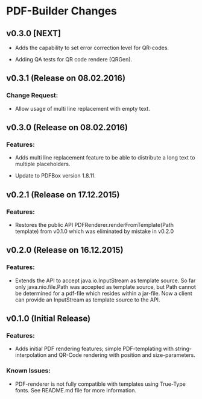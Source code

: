 PDF-Builder Changes
===================

## v0.3.0 [NEXT]

* Adds the capability to set error correction level for QR-codes.

* Adding QA tests for QR code rendere (QRGen).

## v0.3.1 (Release on 08.02.2016)

### Change Request:

* Allow usage of multi line replacement with empty text.

## v0.3.0 (Release on 08.02.2016)

### Features:

* Adds multi line replacement feature to be able to distribute a long text
  to multiple placeholders.

* Update to PDFBox version 1.8.11.

## v0.2.1 (Release on 17.12.2015)

### Features:

* Restores the public API PDFRenderer.renderFromTemplate(Path template) from
  v0.1.0 which was eliminated by mistake in v0.2.0

## v0.2.0 (Release on 16.12.2015)

### Features:

* Extends the API to accept java.io.InputStream as template source.
  So far only java.nio.file.Path was accepted as template source, but Path
  cannot be determined for a pdf-file which resides within a jar-file.
  Now a client can provide an InputStream as template source to the API.

## v0.1.0 (Initial Release)

### Features:

* Adds initial PDF rendering features; simple PDF-templating with string-
  interpolation and QR-Code rendering with position and size-parameters.

### Known Issues:

* PDF-renderer is not fully compatible with templates using True-Type
  fonts. See README.md file for more information.
